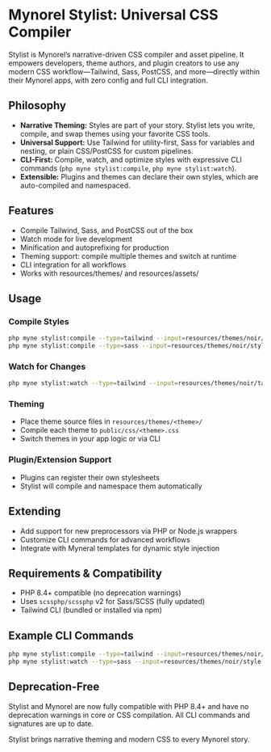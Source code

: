 # Mynorel Stylist: Universal CSS Compiler

Stylist is Mynorel’s narrative-driven CSS compiler and asset pipeline. It empowers developers, theme authors, and plugin creators to use any modern CSS workflow—Tailwind, Sass, PostCSS, and more—directly within their Mynorel apps, with zero config and full CLI integration.

## Philosophy
- **Narrative Theming:** Styles are part of your story. Stylist lets you write, compile, and swap themes using your favorite CSS tools.
- **Universal Support:** Use Tailwind for utility-first, Sass for variables and nesting, or plain CSS/PostCSS for custom pipelines.
- **CLI-First:** Compile, watch, and optimize styles with expressive CLI commands (`php myne stylist:compile`, `php myne stylist:watch`).
- **Extensible:** Plugins and themes can declare their own styles, which are auto-compiled and namespaced.

## Features
- Compile Tailwind, Sass, and PostCSS out of the box
- Watch mode for live development
- Minification and autoprefixing for production
- Theming support: compile multiple themes and switch at runtime
- CLI integration for all workflows
- Works with resources/themes/ and resources/assets/

## Usage

### Compile Styles
```bash
php myne stylist:compile --type=tailwind --input=resources/themes/noir/tailwind.css --output=public/css/noir.css
php myne stylist:compile --type=sass --input=resources/themes/noir/style.scss --output=public/css/noir.css
```

### Watch for Changes
```bash
php myne stylist:watch --type=tailwind --input=resources/themes/noir/tailwind.css --output=public/css/noir.css
```

### Theming
- Place theme source files in `resources/themes/<theme>/`
- Compile each theme to `public/css/<theme>.css`
- Switch themes in your app logic or via CLI

### Plugin/Extension Support
- Plugins can register their own stylesheets
- Stylist will compile and namespace them automatically

## Extending
- Add support for new preprocessors via PHP or Node.js wrappers
- Customize CLI commands for advanced workflows
- Integrate with Myneral templates for dynamic style injection

## Requirements & Compatibility
- PHP 8.4+ compatible (no deprecation warnings)
- Uses `scssphp/scssphp` v2 for Sass/SCSS (fully updated)
- Tailwind CLI (bundled or installed via npm)

## Example CLI Commands
```bash
php myne stylist:compile --type=tailwind --input=resources/themes/noir/tailwind.css --output=public/css/noir.css
php myne stylist:watch --type=sass --input=resources/themes/noir/style.scss --output=public/css/noir.css
```

## Deprecation-Free
Stylist and Mynorel are now fully compatible with PHP 8.4+ and have no deprecation warnings in core or CSS compilation. All CLI commands and signatures are up to date.

Stylist brings narrative theming and modern CSS to every Mynorel story.

